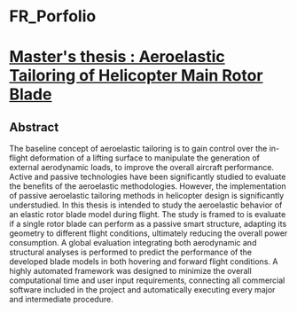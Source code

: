 # FR_Porfolio

# [Master's thesis : Aeroelastic Tailoring of Helicopter Main Rotor Blade](https://github.com/franrod98/master_thesis)

## Abstract
  The baseline concept of aeroelastic tailoring is to gain control over the in-flight deformation of a lifting surface
to manipulate the generation of external aerodynamic loads, to improve the overall aircraft performance. Active
and passive technologies have been significantly studied to evaluate the benefits of the aeroelastic methodologies.
However, the implementation of passive aeroelastic tailoring methods in helicopter design is significantly
understudied. In this thesis is intended to study the aeroelastic behavior of an elastic rotor blade model during
flight. The study is framed to is evaluate if a single rotor blade can perform as a passive smart structure, adapting
its geometry to different flight conditions, ultimately reducing the overall power consumption. A global evaluation
integrating both aerodynamic and structural analyses is performed to predict the performance of the developed
blade models in both hovering and forward flight conditions. A highly automated framework was designed to
minimize the overall computational time and user input requirements, connecting all commercial software included
in the project and automatically executing every major and intermediate procedure.
